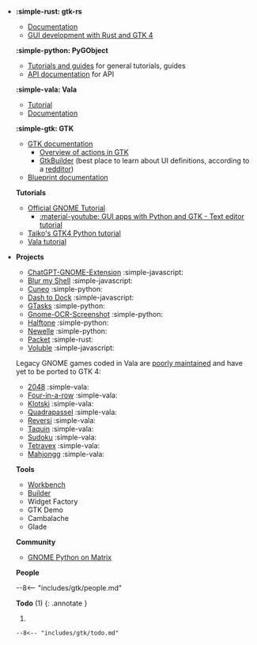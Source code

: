 <div class="grid cards" markdown>

-   **:simple-rust: gtk-rs**

    -   [Documentation](https://gtk-rs.org/gtk4-rs/stable/latest/docs/gtk4/index.html)
    -   [GUI development with Rust and GTK 4](https://gtk-rs.org/gtk4-rs/stable/latest/book/)

    **:simple-python: PyGObject**

    -   [Tutorials and guides](https://pygobject.gnome.org/) for general tutorials, guides
    -   [API documentation](https://api.pygobject.gnome.org/index.html) for API

    **:simple-vala: Vala**

    -   [Tutorial](https://docs.vala.dev/tutorials/programming-language/main.html)
    -   [Documentation](https://valadoc.org/)

    **:simple-gtk: GTK**

    -   [GTK documentation](https://docs.gtk.org/gtk4/index.html)
        -   [Overview of actions in GTK](https://docs.gtk.org/gtk4/actions.html)
        -   [GtkBuilder](https://docs.gtk.org/gtk4/class.Builder.html) (best place to learn about UI definitions, according to a [redditor](https://www.reddit.com/r/gnome/comments/14nwieu/resources_for_learning_to_write_ui_files_for_gtk4/))
    -   [Blueprint documentation](https://gnome.pages.gitlab.gnome.org/blueprint-compiler/)

    **Tutorials**

    -   [Official GNOME Tutorial](https://developer.gnome.org/documentation/tutorials/beginners/getting_started.html)
        -   [:material-youtube: GUI apps with Python and GTK - Text editor tutorial](https://www.youtube.com/watch?v=Yu2EBmeCpJw)
    -   [Taiko's GTK4 Python tutorial](https://github.com/Taiko2k/GTK4PythonTutorial/)
    -   [Vala tutorial](https://docs.vala.dev/tutorials/programming-language/main.html)

-   **Projects**

    -   [ChatGPT-GNOME-Extension](https://github.com/macdaddyaz20/ChatGPT-GNOME-Extension) :simple-javascript:
    -   [Blur my Shell](https://github.com/aunetx/blur-my-shell) :simple-javascript:
    -   [Cuneo](https://github.com/heidefinnischen/cuneo/) :simple-python:
    -   [Dash to Dock](https://github.com/micheleg/dash-to-dock) :simple-javascript:
    -   [GTasks](https://github.com/antipatico/gtk_gtasks) :simple-python:
    -   [Gnome-OCR-Screenshot](https://github.com/funinkina/Gnome-OCR-Screenshot) :simple-python:
    -   [Halftone](https://github.com/tfuxu/Halftone) :simple-python:
    -   [Newelle](https://github.com/qwersyk/Newelle) :simple-python:
    -   [Packet](https://github.com/nozwock/packet) :simple-rust:
    -   [Voluble](https://github.com/QuantiusBenignus/voluble) :simple-javascript:

    Legacy GNOME games coded in Vala are [poorly maintained](https://blogs.gnome.org/mathias/2025/04/15/one-year-of-mahjong-solitaire/) and have yet to be ported to GTK 4:

    -   [2048](https://gitlab.gnome.org/GNOME/gnome-2048) :simple-vala:
    -   [Four-in-a-row](https://gitlab.gnome.org/GNOME/four-in-a-row) :simple-vala:
    -   [Klotski](https://gitlab.gnome.org/GNOME/gnome-klotski) :simple-vala:
    -   [Quadrapassel](https://gitlab.gnome.org/GNOME/quadrapassel) :simple-vala:
    -   [Reversi](https://gitlab.gnome.org/GNOME/iagno) :simple-vala:
    -   [Taquin](https://gitlab.gnome.org/GNOME/gnome-taquin) :simple-vala:
    -   [Sudoku](https://gitlab.gnome.org/GNOME/gnome-sudoku) :simple-vala:
    -   [Tetravex](https://gitlab.gnome.org/GNOME/gnome-tetravex) :simple-vala:
    -   [Mahjongg](https://gitlab.gnome.org/GNOME/gnome-mahjongg) :simple-vala:


    **Tools**

    -   [Workbench](https://apps.gnome.org/Workbench/)
    -   [Builder](https://apps.gnome.org/Builder/)
    -   Widget Factory
    -   GTK Demo
    -   Cambalache
    -   Glade

    **Community**

    -   [GNOME Python on Matrix](https://matrix.to/#/#python:gnome.org)

    **People**

    --8<-- "includes/gtk/people.md"

    **Todo** (1)
    {: .annotate }

    1.  
    
        --8<-- "includes/gtk/todo.md"



</div>

